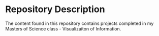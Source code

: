 # Repository Description 
The content found in this repository contains projects completed in my Masters of Science class - Visualizaiton of Information.
